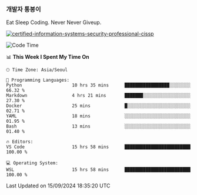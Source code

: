 ### 개발자 통붕이
Eat Sleep Coding.
Never Never Giveup.

[![certified-information-systems-security-professional-cissp](https://user-images.githubusercontent.com/44606727/157613689-acd84ec6-5f8f-4e79-89d9-a8d51f033634.png)](https://www.credly.com/badges/f394a010-85a0-450b-9136-8043af01d71c/public_url)

<!--START_SECTION:waka-->
![Code Time](http://img.shields.io/badge/Code%20Time-3%2C441%20hrs%203%20mins-blue)

📊 **This Week I Spent My Time On** 

```text
🕑︎ Time Zone: Asia/Seoul

💬 Programming Languages: 
Python                   10 hrs 35 mins      █████████████████░░░░░░░░   66.32 % 
Markdown                 4 hrs 21 mins       ███████░░░░░░░░░░░░░░░░░░   27.30 % 
Docker                   25 mins             █░░░░░░░░░░░░░░░░░░░░░░░░   02.71 % 
YAML                     18 mins             ░░░░░░░░░░░░░░░░░░░░░░░░░   01.95 % 
Bash                     13 mins             ░░░░░░░░░░░░░░░░░░░░░░░░░   01.40 % 

🔥 Editors: 
VS Code                  15 hrs 58 mins      █████████████████████████   100.00 % 

💻 Operating System: 
WSL                      15 hrs 58 mins      █████████████████████████   100.00 % 
```


 Last Updated on 15/09/2024 18:35:20 UTC
<!--END_SECTION:waka-->
